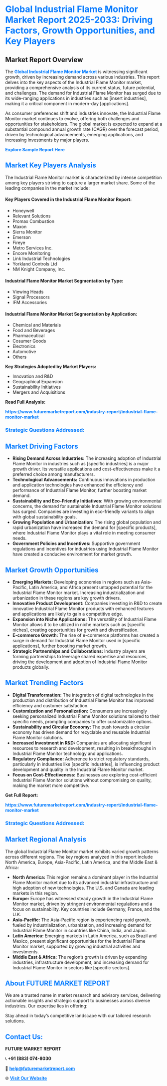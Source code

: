 <h1 style="color: #007BFF;">Global Industrial Flame Monitor Market Report 2025-2033: Driving Factors, Growth Opportunities, and Key Players</h1>

<section id="overview">
<h2>Market Report Overview</h2>
<p>The <a href="https://www.futuremarketreport.com/industry-report/industrial-flame-monitor-market" style="color: #007BFF; text-decoration: none;"><strong>Global Industrial Flame Monitor Market</strong></a> is witnessing significant growth, driven by increasing demand across various industries. This report delves into the key aspects of the Industrial Flame Monitor market, providing a comprehensive analysis of its current status, future potential, and challenges. The demand for Industrial Flame Monitor has surged due to its wide-ranging applications in industries such as [insert industries], making it a critical component in modern-day [applications].</p>
<p>As consumer preferences shift and industries innovate, the Industrial Flame Monitor market continues to evolve, offering both challenges and opportunities for stakeholders. The global market is expected to expand at a substantial compound annual growth rate (CAGR) over the forecast period, driven by technological advancements, emerging applications, and increasing investments by major players.</p>
</section>

<section id="overview">
<p><a href="https://www.futuremarketreport.com/request-sample/reportId=56083" style="color: #007BFF; text-decoration: none;"><strong>Explore Sample Report Here</strong></a></p>
</section>

<section id="key-players">
<h2 style="color: #007BFF;">Market Key Players Analysis</h2>
<p>The Industrial Flame Monitor market is characterized by intense competition among key players striving to capture a larger market share. Some of the leading companies in the market include:</p>
<h4>Key Players Covered in the Industrial Flame Monitor Report:</h4>
<ul><li>Honeywell</li><li>Relevant Solutions</li><li>Promax Combustion</li><li>Maxon</li><li>Sierra Monitor</li><li>Emerson</li><li>Fireye</li><li>Metro Services Inc.</li><li>Encore Monitoring</li><li>Link Industrial Technologies</li><li>Yorkland Controls Ltd</li><li>NM Knight Company, Inc.</li></ul>
<h4>Industrial Flame Monitor Market Segmentation by Type:</h4>
<ul><li>Viewing Heads</li><li>Signal Processors</li><li>IFM Accessories</li></ul>

<h4>Industrial Flame Monitor Market Segmentation by Application:</h4>
<ul><li>Chemical and Materials</li><li>Food and Beverages</li><li>Pharmaceutical</li><li>Cosumer Goods</li><li>Electronics</li><li>Automotive</li><li>Others</li></ul>
<p><strong>Key Strategies Adopted by Market Players:</strong></p>
<ul>
<li>Innovation and R&D</li>
<li>Geographical Expansion</li>
<li>Sustainability Initiatives</li>
<li>Mergers and Acquisitions</li>
</ul>
</section>

<section>
<p><strong>Read Full Analysis: </strong></p><a href="https://www.futuremarketreport.com/industry-report/industrial-flame-monitor-market" style="color: #007BFF; text-decoration: none;"><strong>https://www.futuremarketreport.com/industry-report/industrial-flame-monitor-market</strong></a>
<h3 style="color: #007BFF;">Strategic Questions Addressed:</h3>
</section>

<section id="driving-factors">
<h2 style="color: #007BFF;">Market Driving Factors</h2>
<ul>
<li><strong>Rising Demand Across Industries:</strong> The increasing adoption of Industrial Flame Monitor in industries such as [specific industries] is a major growth driver. Its versatile applications and cost-effectiveness make it a preferred choice among manufacturers.</li>
<li><strong>Technological Advancements:</strong> Continuous innovations in production and application technologies have enhanced the efficiency and performance of Industrial Flame Monitor, further boosting market demand.</li>
<li><strong>Sustainability and Eco-Friendly Initiatives:</strong> With growing environmental concerns, the demand for sustainable Industrial Flame Monitor solutions has surged. Companies are investing in eco-friendly variants to align with global sustainability goals.</li>
<li><strong>Growing Population and Urbanization:</strong> The rising global population and rapid urbanization have increased the demand for [specific products], where Industrial Flame Monitor plays a vital role in meeting consumer needs.</li>
<li><strong>Government Policies and Incentives:</strong> Supportive government regulations and incentives for industries using Industrial Flame Monitor have created a conducive environment for market growth.</li>
</ul>
</section>

<section id="growth-opportunities">
<h2 style="color: #007BFF;">Market Growth Opportunities</h2>
<ul>
<li><strong>Emerging Markets:</strong> Developing economies in regions such as Asia-Pacific, Latin America, and Africa present untapped potential for the Industrial Flame Monitor market. Increasing industrialization and urbanization in these regions are key growth drivers.</li>
<li><strong>Innovative Product Development:</strong> Companies investing in R&D to create innovative Industrial Flame Monitor products with enhanced features and applications are likely to gain a competitive edge.</li>
<li><strong>Expansion into Niche Applications:</strong> The versatility of Industrial Flame Monitor allows it to be utilized in niche markets such as [specific niches], creating opportunities for growth and diversification.</li>
<li><strong>E-commerce Growth:</strong> The rise of e-commerce platforms has created a surge in demand for Industrial Flame Monitor used in [specific applications], further boosting market growth.</li>
<li><strong>Strategic Partnerships and Collaborations:</strong> Industry players are forming partnerships to leverage shared expertise and resources, driving the development and adoption of Industrial Flame Monitor products globally.</li>
</ul>
</section>

<section id="trending-factors">
<h2 style="color: #007BFF;">Market Trending Factors</h2>
<ul>
<li><strong>Digital Transformation:</strong> The integration of digital technologies in the production and distribution of Industrial Flame Monitor has improved efficiency and customer satisfaction.</li>
<li><strong>Customization and Personalization:</strong> Consumers are increasingly seeking personalized Industrial Flame Monitor solutions tailored to their specific needs, prompting companies to offer customizable options.</li>
<li><strong>Sustainability and Circular Economy:</strong> The push towards a circular economy has driven demand for recyclable and reusable Industrial Flame Monitor solutions.</li>
<li><strong>Increased Investment in R&D:</strong> Companies are allocating significant resources to research and development, resulting in breakthroughs in Industrial Flame Monitor technology and applications.</li>
<li><strong>Regulatory Compliance:</strong> Adherence to strict regulatory standards, particularly in industries like [specific industries], is influencing product development and quality in the Industrial Flame Monitor market.</li>
<li><strong>Focus on Cost-Effectiveness:</strong> Businesses are exploring cost-efficient Industrial Flame Monitor solutions without compromising on quality, making the market more competitive.</li>
</ul>
</section>

<section>
<p><strong>Get Full Report: </strong></p><a href="https://www.futuremarketreport.com/industry-report/industrial-flame-monitor-market" style="color: #007BFF; text-decoration: none;"><strong>https://www.futuremarketreport.com/industry-report/industrial-flame-monitor-market</strong></a>
<h3 style="color: #007BFF;">Strategic Questions Addressed:</h3>
</section>


<section id="regional-analysis">
<h2 style="color: #007BFF;">Market Regional Analysis</h2>
<p>The global Industrial Flame Monitor market exhibits varied growth patterns across different regions. The key regions analyzed in this report include North America, Europe, Asia-Pacific, Latin America, and the Middle East & Africa:</p>
<ul>
<li><strong>North America:</strong> This region remains a dominant player in the Industrial Flame Monitor market due to its advanced industrial infrastructure and high adoption of new technologies. The U.S. and Canada are leading markets in this region.</li>
<li><strong>Europe:</strong> Europe has witnessed steady growth in the Industrial Flame Monitor market, driven by stringent environmental regulations and a focus on sustainability. Key countries include Germany, France, and the U.K.</li>
<li><strong>Asia-Pacific:</strong> The Asia-Pacific region is experiencing rapid growth, fueled by industrialization, urbanization, and increasing demand for Industrial Flame Monitor in countries like China, India, and Japan.</li>
<li><strong>Latin America:</strong> Emerging markets in Latin America, such as Brazil and Mexico, present significant opportunities for the Industrial Flame Monitor market, supported by growing industrial activities and investments.</li>
<li><strong>Middle East & Africa:</strong> The region’s growth is driven by expanding industries, infrastructure development, and increasing demand for Industrial Flame Monitor in sectors like [specific sectors].</li>
</ul>
</section>

<footer>
<h2 style="color: #007BFF;">About FUTURE MARKET REPORT</h2>
<p>We are a trusted name in market research and advisory services, delivering actionable insights and strategic support to businesses across diverse industries. Our expertise lies in offering:</p>

<p>Stay ahead in today’s competitive landscape with our tailored research solutions.</p>

<h2 style="color: #007BFF;">Contact Us:</h2>
<p><strong>FUTURE MARKET REPORT</strong></p>
<p>📞 <strong>+91 (883) 074-8030</strong></p>
<p>📧 <strong><a href="mailto:help@futuremarketreport.com" style="color: #007BFF;">help@futuremarketreport.com</a></strong></p>
<p>🌐 <strong><a href="https://www.futuremarketreport.com/" style="color: #007BFF;">Visit Our Website</a></strong></p>
</footer>